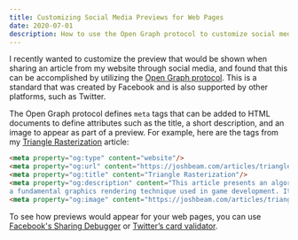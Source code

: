 ```yaml
---
title: Customizing Social Media Previews for Web Pages
date: 2020-07-01
description: How to use the Open Graph protocol to customize social media previews for web pages.
---
```

I recently wanted to customize the preview that would be shown when sharing an article from my website through social media, and found that this can be accomplished by utilizing the [Open Graph protocol](https://ogp.me). This is a standard that was created by Facebook and is also supported by other platforms, such as Twitter.

The Open Graph protocol defines `meta` tags that can be added to HTML documents to define attributes such as the title, a short description, and an image to appear as part of a preview. For example, here are the tags from my [Triangle Rasterization](/articles/triangle_rasterization) article:

```html
<meta property="og:type" content="website"/>
<meta property="og:url" content="https://joshbeam.com/articles/triangle_rasterization/"/>
<meta property="og:title" content="Triangle Rasterization"/>
<meta property="og:description" content="This article presents an algorithm for triangle rasterization,
a fundamental graphics rendering technique used in game development. It contains sample C++ code."/>
<meta property="og:image" content="https://joshbeam.com/articles/triangle_rasterization/trianglerast.png"/>
```

To see how previews would appear for your web pages, you can use [Facebook's Sharing Debugger](https://developers.facebook.com/tools/debug/) or [Twitter’s card validator](https://cards-dev.twitter.com/validator).